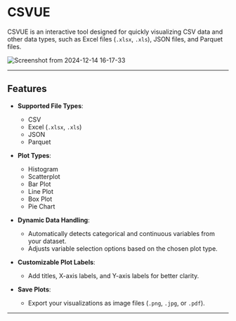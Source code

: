 # **CSVUE**

CSVUE is an interactive tool designed for quickly visualizing CSV data and other data types, such as Excel files (`.xlsx`, `.xls`), JSON files, and Parquet files.

![Screenshot from 2024-12-14 16-17-33](https://github.com/user-attachments/assets/e2a15995-8a71-4ed3-ad57-3f85ff33ab88)

---

## **Features**

- **Supported File Types**:
  - CSV
  - Excel (`.xlsx`, `.xls`)
  - JSON
  - Parquet

- **Plot Types**:
  - Histogram
  - Scatterplot
  - Bar Plot
  - Line Plot
  - Box Plot
  - Pie Chart

- **Dynamic Data Handling**:
  - Automatically detects categorical and continuous variables from your dataset.
  - Adjusts variable selection options based on the chosen plot type.

- **Customizable Plot Labels**:
  - Add titles, X-axis labels, and Y-axis labels for better clarity.

- **Save Plots**:
  - Export your visualizations as image files (`.png`, `.jpg`, or `.pdf`).

---
